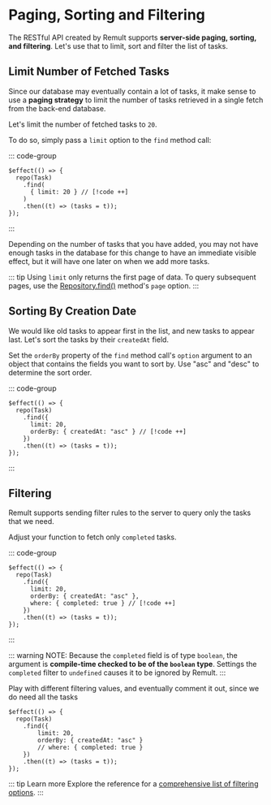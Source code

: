 # Paging, Sorting and Filtering

The RESTful API created by Remult supports **server-side paging, sorting, and filtering**. Let's use that to limit, sort and filter the list of tasks.

## Limit Number of Fetched Tasks

Since our database may eventually contain a lot of tasks, it make sense to use a **paging strategy** to limit the number of tasks retrieved in a single fetch from the back-end database.

Let's limit the number of fetched tasks to `20`.

To do so, simply pass a `limit` option to the `find` method call:

::: code-group

```svelte [src/routes/+page.svelte]
$effect(() => {
  repo(Task)
    .find(
      { limit: 20 } // [!code ++]
    )
    .then((t) => (tasks = t));
});
```

:::

Depending on the number of tasks that you have added, you may not have enough tasks in the database for this change to have an immediate visible effect, but it will have one later on when we add more tasks.

::: tip
Using `limit` only returns the first page of data. To query subsequent pages, use the [Repository.find()](../../docs/ref_repository.md#find) method's `page` option.
:::

## Sorting By Creation Date

We would like old tasks to appear first in the list, and new tasks to appear last. Let's sort the tasks by their `createdAt` field.

Set the `orderBy` property of the `find` method call's `option` argument to an object that contains the fields you want to sort by.
Use "asc" and "desc" to determine the sort order.

::: code-group

```svelte [src/routes/+page.svelte]
$effect(() => {
  repo(Task)
    .find({
      limit: 20,
      orderBy: { createdAt: "asc" } // [!code ++]
    })
    .then((t) => (tasks = t));
});
```

:::

## Filtering

Remult supports sending filter rules to the server to query only the tasks that we need.

Adjust your function to fetch only `completed` tasks.

::: code-group

```svelte [src/routes/+page.svelte]
$effect(() => {
  repo(Task)
    .find({
      limit: 20,
      orderBy: { createdAt: "asc" },
      where: { completed: true } // [!code ++]
    })
    .then((t) => (tasks = t));
});
```

:::

::: warning NOTE:
Because the `completed` field is of type `boolean`, the argument is **compile-time checked to be of the `boolean` type**. Settings the `completed` filter to `undefined` causes it to be ignored by Remult.
:::

Play with different filtering values, and eventually comment it out, since we do need all the tasks

```svelte [src/routes/+page.svelte] {6}
$effect(() => {
  repo(Task)
    .find({
        limit: 20,
        orderBy: { createdAt: "asc" }
        // where: { completed: true }
    })
    .then((t) => (tasks = t));
});
```

::: tip Learn more
Explore the reference for a [comprehensive list of filtering options](../../docs/entityFilter.md).
:::
